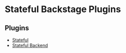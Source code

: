 # Stateful Backstage Plugins

## Plugins

- [Stateful](plugins/stateful)
- [Stateful Backend](plugins/stateful-backend)
